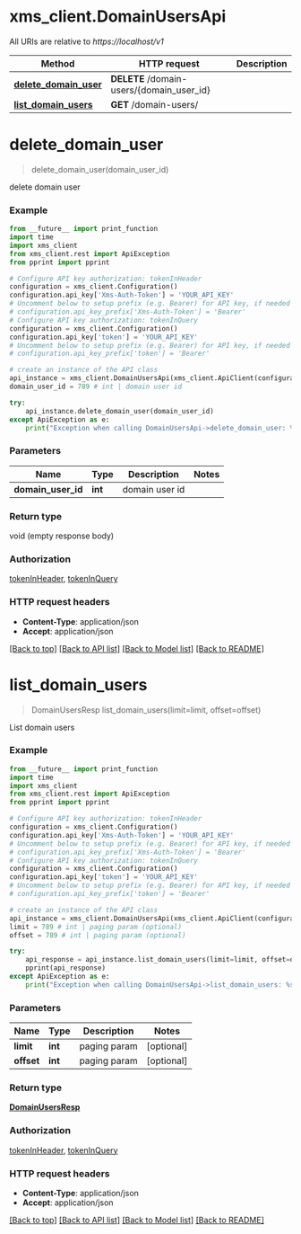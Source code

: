 # xms_client.DomainUsersApi

All URIs are relative to *https://localhost/v1*

Method | HTTP request | Description
------------- | ------------- | -------------
[**delete_domain_user**](DomainUsersApi.md#delete_domain_user) | **DELETE** /domain-users/{domain_user_id} | 
[**list_domain_users**](DomainUsersApi.md#list_domain_users) | **GET** /domain-users/ | 


# **delete_domain_user**
> delete_domain_user(domain_user_id)



delete domain user

### Example
```python
from __future__ import print_function
import time
import xms_client
from xms_client.rest import ApiException
from pprint import pprint

# Configure API key authorization: tokenInHeader
configuration = xms_client.Configuration()
configuration.api_key['Xms-Auth-Token'] = 'YOUR_API_KEY'
# Uncomment below to setup prefix (e.g. Bearer) for API key, if needed
# configuration.api_key_prefix['Xms-Auth-Token'] = 'Bearer'
# Configure API key authorization: tokenInQuery
configuration = xms_client.Configuration()
configuration.api_key['token'] = 'YOUR_API_KEY'
# Uncomment below to setup prefix (e.g. Bearer) for API key, if needed
# configuration.api_key_prefix['token'] = 'Bearer'

# create an instance of the API class
api_instance = xms_client.DomainUsersApi(xms_client.ApiClient(configuration))
domain_user_id = 789 # int | domain user id

try:
    api_instance.delete_domain_user(domain_user_id)
except ApiException as e:
    print("Exception when calling DomainUsersApi->delete_domain_user: %s\n" % e)
```

### Parameters

Name | Type | Description  | Notes
------------- | ------------- | ------------- | -------------
 **domain_user_id** | **int**| domain user id | 

### Return type

void (empty response body)

### Authorization

[tokenInHeader](../README.md#tokenInHeader), [tokenInQuery](../README.md#tokenInQuery)

### HTTP request headers

 - **Content-Type**: application/json
 - **Accept**: application/json

[[Back to top]](#) [[Back to API list]](../README.md#documentation-for-api-endpoints) [[Back to Model list]](../README.md#documentation-for-models) [[Back to README]](../README.md)

# **list_domain_users**
> DomainUsersResp list_domain_users(limit=limit, offset=offset)



List domain users

### Example
```python
from __future__ import print_function
import time
import xms_client
from xms_client.rest import ApiException
from pprint import pprint

# Configure API key authorization: tokenInHeader
configuration = xms_client.Configuration()
configuration.api_key['Xms-Auth-Token'] = 'YOUR_API_KEY'
# Uncomment below to setup prefix (e.g. Bearer) for API key, if needed
# configuration.api_key_prefix['Xms-Auth-Token'] = 'Bearer'
# Configure API key authorization: tokenInQuery
configuration = xms_client.Configuration()
configuration.api_key['token'] = 'YOUR_API_KEY'
# Uncomment below to setup prefix (e.g. Bearer) for API key, if needed
# configuration.api_key_prefix['token'] = 'Bearer'

# create an instance of the API class
api_instance = xms_client.DomainUsersApi(xms_client.ApiClient(configuration))
limit = 789 # int | paging param (optional)
offset = 789 # int | paging param (optional)

try:
    api_response = api_instance.list_domain_users(limit=limit, offset=offset)
    pprint(api_response)
except ApiException as e:
    print("Exception when calling DomainUsersApi->list_domain_users: %s\n" % e)
```

### Parameters

Name | Type | Description  | Notes
------------- | ------------- | ------------- | -------------
 **limit** | **int**| paging param | [optional] 
 **offset** | **int**| paging param | [optional] 

### Return type

[**DomainUsersResp**](DomainUsersResp.md)

### Authorization

[tokenInHeader](../README.md#tokenInHeader), [tokenInQuery](../README.md#tokenInQuery)

### HTTP request headers

 - **Content-Type**: application/json
 - **Accept**: application/json

[[Back to top]](#) [[Back to API list]](../README.md#documentation-for-api-endpoints) [[Back to Model list]](../README.md#documentation-for-models) [[Back to README]](../README.md)

